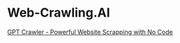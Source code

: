 # Web-Crawling.AI
[GPT Crawler - Powerful Website Scrapping with No Code](https://youtu.be/DjAW3GgpZE0)
